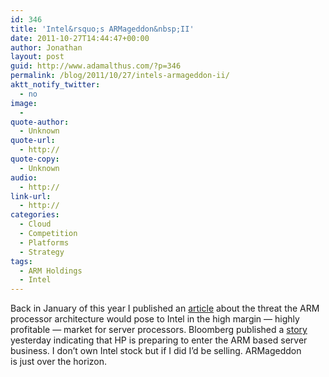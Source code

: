 ```yaml
---
id: 346
title: 'Intel&rsquo;s ARMageddon&nbsp;II'
date: 2011-10-27T14:44:47+00:00
author: Jonathan
layout: post
guid: http://www.adamalthus.com/?p=346
permalink: /blog/2011/10/27/intels-armageddon-ii/
aktt_notify_twitter:
  - no
image:
  - 
quote-author:
  - Unknown
quote-url:
  - http://
quote-copy:
  - Unknown
audio:
  - http://
link-url:
  - http://
categories:
  - Cloud
  - Competition
  - Platforms
  - Strategy
tags:
  - ARM Holdings
  - Intel
---
```

Back in&nbsp;January of&nbsp;this year I&nbsp;published an [article](http://www.adamalthus.com/2011/01/intels-armageddon/) about the threat the ARM processor architecture would pose to&nbsp;Intel in&nbsp;the high margin&nbsp;&mdash; highly profitable&nbsp;&mdash; market for server processors. Bloomberg published a [story](http://www.bloomberg.com/news/2011-10-26/hewlett-packard-said-to-plan-arm-based-servers-in-challenge-to-intel-tech.html) yesterday indicating that&nbsp;HP is&nbsp;preparing to&nbsp;enter the ARM based server business. I&nbsp;don&rsquo;t own Intel stock but if&nbsp;I&nbsp;did I&rsquo;d be&nbsp;selling. ARMageddon is&nbsp;just over the horizon.